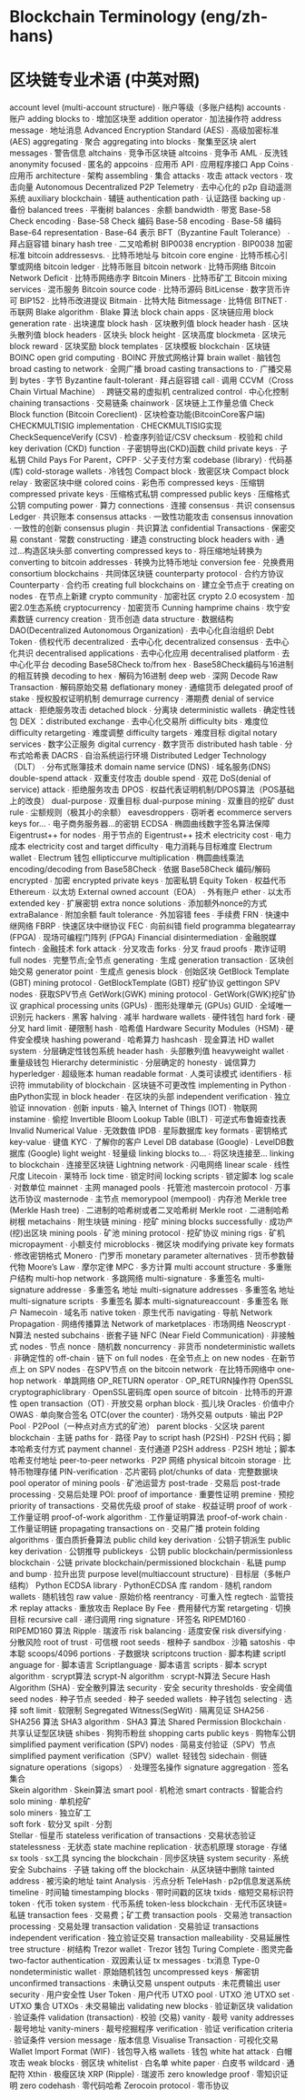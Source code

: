 # Blockchain Terminology (eng/zh-hans)
# 区块链专业术语 (中英对照)		

account level (multi-account structure)		∙   账户等级（多账户结构)
accounts				∙   账户
adding blocks to							∙   增加区块至
addition operator							∙   加法操作符
address message								∙   地址消息
Advanced Encryption Standard (AES)			∙   高级加密标准 (AES)
aggregating								    ∙   聚合
aggregating into blocks						∙   聚集至区块
alert messages								∙   警告信息
altchains									∙   竞争币区块链
altcoins									∙   竞争币
AML										    ∙   反洗钱
anonymity focused							∙   匿名的
appcoins									∙   应用币
API										    ∙   应用程序接口
App Coins									∙   应用币
architecture								∙   架构
assembling								    ∙   集合
attacks									    ∙   攻击
attack vectors								∙   攻击向量
Autonomous Decentralized P2P Telemetry	    ∙   去中心化的 p2p 自动遥测系统
auxiliary blockchain						∙   辅链
authentication path							∙   认证路径
backing up								    ∙   备份
balanced trees								∙   平衡树
balances									∙   余额
bandwidth									∙   带宽
Base-58 Check encoding						∙   Base-58 Check 编码
Base-58 encoding						    ∙   Base-58 编码
Base-64 representation						∙   Base-64 表示
BFT（Byzantine Fault Tolerance）			∙   拜占庭容错
binary hash tree							∙   二叉哈希树
BIP0038 encryption							∙   BIP0038 加密标准
bitcoin addressesvs.						∙   比特币地址与
bitcoin core engine							∙   比特币核心引擎或网络
bitcoin ledger								∙   比特币账目
bitcoin network								∙   比特币网络
Bitcoin Network Deficit						∙   比特币网络赤字
Bitcoin Miners								∙   比特币矿工
Bitcoin mixing services						∙   混币服务
Bitcoin source code							∙   比特币源码
BitLicense									∙   数字货币许可
BIP152									    ∙   比特币改进提议
Bitmain									    ∙   比特大陆
Bitmessage								    ∙   比特信
BITNET									    ∙   币联网
Blake algorithm								∙   Blake 算法
block chain apps							∙   区块链应用
block generation rate						∙   出块速度
block hash							    	∙   区块散列值
block header hash							∙   区块头散列值
block headers								∙   区块头
block height								∙   区块高度
blockmeta									∙   区块元
block reward                                ∙   区块奖励
block templates								∙   区块模板
blockchain  							    ∙   区块链
BOINC open grid computing					∙   BOINC 开放式网格计算
brain wallet								∙   脑钱包
broad casting to network					∙   全网广播
broad casting transactions to				∙   广播交易到
bytes									    ∙   字节
Byzantine fault-tolerant					∙   拜占庭容错
call										∙   调用
CCVM（Cross Chain Virtual Machine）			∙   跨链交易的虚拟机
centralized control							∙   中心化控制
chaining transactions						∙   交易链条
chainwork									∙   区块链上工作量总值
Check Block function (Bitcoin Coreclient)	∙   区块检查功能(BitcoinCore客户端)
CHECKMULTISIG implementation				∙   CHECKMULTISIG实现
CheckSequenceVerify (CSV)					∙   检查序列验证/CSV
checksum									∙   校验和
child key derivation (CKD) function			∙   子密钥导出(CKD)函数
child private keys							∙   子私钥
Child Pays For Parent，CPFP					∙   父子支付方案
codebase (library)							∙   代码基(库)
cold-storage wallets						∙   冷钱包
Compact block								∙   致密区块
Compact block relay							∙   致密区块中继
colored coins								∙   彩色币
compressed keys							    ∙   压缩钥
compressed private keys						∙   压缩格式私钥
compressed public keys						∙   压缩格式公钥
computing power							    ∙   算力
connections								    ∙   连接
consensus								    ∙   共识
consensus Ledger							∙   共识账本
consensus attacks							∙   一致性功能攻击
consensus innovation						∙   一致性的创新
consensus plugin					    	∙   共识算法
confidential Transactions					∙   保密交易
constant									∙   常数
constructing								∙   建造
constructing block headers with				∙   通过...构造区块头部
converting compressed keys to				∙   将压缩地址转换为
converting to bitcoin addresses				∙   转换为比特币地址
conversion fee								∙   兑换费用
consortium blockchains						∙   共同体区块链
counterparty protocol						∙   合约方协议
Counterparty								∙   合约币
creating full blockchains on				∙   建立全节点于
creating on nodes							∙   在节点上新建
crypto community							∙   加密社区
crypto 2.0 ecosystem						∙   加密2.0生态系统
cryptocurrency								∙   加密货币
Cunning hamprime chains						∙   坎宁安素数链
currency creation							∙   货币创造
data structure								∙   数据结构
DAO(Decentralized Autonomous Organization)	∙   去中心化自治组织
Debt Token								    ∙   债权代币
decentralized								∙   去中心化
decentralized consensus						∙   去中心化共识
decentralised applications					∙   去中心化应用
decentralised platform						∙   去中心化平台
decoding Base58Check to/from hex			∙   Base58Check编码与16进制的相互转换
decoding to hex								∙   解码为16进制
deep web									∙   深网
Decode Raw Transaction						∙   解码原始交易
deflationary money							∙   通缩货币
delegated proof of stake					∙   授权股权证明机制
demurrage currency							∙   滞期费
denial of service attack					∙   拒绝服务攻击
detached block								∙   分离块
deterministic wallets						∙   确定性钱包
DEX ：distributed exchange					∙   去中心化交易所
difficulty bits								∙   难度位
difficulty retargeting						∙   难度调整
difficulty targets							∙   难度目标
digital notary services						∙   数字公正服务
digital currency							∙   数字货币
distributed hash table						∙   分布式哈希表
DACRS									    ∙   自治系统运行环境
Distributed Ledger Technology（DLT）		∙   分布式账簿技术
domain name service (DNS)					∙   域名服务(DNS)
double-spend attack							∙   双重支付攻击
double spend								∙   双花
DoS(denial of service) attack				∙   拒绝服务攻击
DPOS									    ∙   权益代表证明机制/DPOS算法（POS基础上的改良）
dual-purpose								∙   双重目标
dual-purpose mining							∙   双重目的挖矿
dust rule									∙   尘额规则（极其小的余额）
eavesdroppers								∙   窃听者
ecommerce servers keys for…					∙   电子商务服务器...的密钥
ECDSA									    ∙   椭圆曲线数字签名算法保障
Eigentrust++ for nodes						∙   用于节点的 Eigentrust++ 技术
electricity cost							∙   电力成本
electricity cost and target difficulty		∙   电力消耗与目标难度
Electrum wallet								∙   Electrum 钱包
ellipticcurve multiplication				∙   椭圆曲线乘法
encoding/decoding from Base58Check			∙   依据 Base58Check 编码/解码
encrypted									∙   加密
encrypted private keys						∙   加密私钥
Equity Token								∙   权益代币
Ethereum									∙   以太坊
External owned account（EOA）				∙   外有账户
ether										∙   以太币
extended key								∙   扩展密钥
extra nonce solutions						∙   添加额外nonce的方式
extraBalance								∙   附加余额
fault tolerance								∙   外加容错
fees										∙   手续费
FRN										    ∙   快速中继网络
FBRP									    ∙   快速区块中继协议
FEC										    ∙   向前纠错
field programma blegatearray (FPGA)			∙   现场可编程门阵列 (FPGA)
Financial disintermediation					∙   金融脱媒
fintech									    ∙   金融技术
fork attack									∙   分叉攻击
forks										∙   分叉
fraud proofs								∙   欺诈证明
full nodes									∙   完整节点;全节点
generating								    ∙   生成
generation transaction						∙   区块创始交易
generator point								∙   生成点
genesis block								∙   创始区块
GetBlock Template (GBT) mining protocol		∙   GetBlockTemplate (GBT) 挖矿协议
gettingon SPV nodes							∙   获取SPV节点
GetWork(GWK) mining protocol				∙   GetWork(GWK)挖矿协议
graphical processing units (GPUs)			∙   图形处理单元 (GPUs)
GUID									    ∙   全域唯一识别元
hackers									    ∙   黑客
halving									    ∙   减半
hardware wallets							∙   硬件钱包
hard fork									∙   硬分叉
hard limit									∙   硬限制
hash										∙   哈希值
Hardware Security Modules（HSM)				∙   硬件安全模块
hashing powerand							∙   哈希算力
hashcash									∙   现金算法
HD wallet system							∙   分层确定性钱包系统
header hash								    ∙   头部散列值
heavyweight wallet							∙   重量级钱包
Hierarchy deterministic						∙   分层确定的
honesty									    ∙   诚信算力
hyperledger								    ∙   超级账本
human readable format						∙   人类可读模式
identifiers									∙   标识符
immutability of blockchain					∙   区块链不可更改性
implementing in Python						∙   由Python实现
in block header								∙   在区块的头部
independent verification					∙   独立验证
innovation									∙   创新
inputs									    ∙   输入
Internet of Things (IOT)							∙   物联网
instamine									∙   偷挖
Invertible Bloom Lookup Table (IBLT)		∙   可逆式布鲁姆查找表
Invalid Numerical Value						∙   无效数值
IPDB										∙   星际数据库
key formats								    ∙   密钥格式
key-value									∙   键值
KYC										    ∙   了解你的客户
Level DB database (Google)					∙   LevelDB数据库 (Google)
light weight								∙   轻量级
linking blocks to…							∙   将区块连接至…
linking to blockchain						∙   连接至区块链
Lightning network							∙   闪电网络
linear scale								∙   线性尺度
Litecoin									∙   莱特币
lock time									∙   锁定时间
locking scripts								∙   锁定脚本
log scale									∙   对数单位
mainnet									    ∙   主网
managed pools								∙   托管池
mastercoin protocol							∙   万事达币协议
masternode								    ∙   主节点
memorypool (mempool)				        ∙   内存池
Merkle tree (Merkle Hash tree)				∙   二进制的哈希树或者二叉哈希树
Merkle root								    ∙   二进制哈希树根
metachains								    ∙   附生块链
mining									    ∙   挖矿
mining blocks successfully					∙   成功产(挖)出区块
mining pools								∙   矿池
mining protocol					            ∙   挖矿协议
mining rigs								    ∙   矿机
micropayment								∙   小额支付
microblocks								    ∙   微区块
modifying private key formats				∙   修改密钥格式
Monero									    ∙   门罗币
monetary parameter alternatives				∙   货币参数替代物
Moore’s Law							    	∙   摩尔定律
MPC										    ∙   多方计算
multi account structure						∙   多重账户结构
multi-hop network							∙   多跳网络
multi-signature								∙   多重签名
multi-signature addresse					∙   多重签名	地址
multi-signature addresses					∙   多重签名	地址
multi-signature scripts						∙   多重签名	脚本
multi-signatureaccount						∙   多重签名	账户
Namecoin									∙   域名币
native token								∙   原生代币
navigating									∙   导航
Network Propagation							∙   网络传播算法
Network of marketplaces						∙   市场网络
Neoscrypt									∙   N算法
nested subchains							∙   嵌套子链
NFC (Near Field Communication)				∙   非接触式
nodes									    ∙   节点
nonce									    ∙   随机数
noncurrency							    	∙   非货币
nondeterministic wallets					∙   非确定性的
off-chain									∙   链下
on full nodes								∙   在全节点上
on new nodes								∙   在新节点上
on SPV nodes								∙   在SPV节点
on the bitcoin network						∙   在比特币网络中
one-hop network						    	∙   单跳网络
OP_RETURN operator						    ∙   OP_RETURN操作符
OpenSSL cryptographiclibrary				∙   OpenSSL密码库
open source of bitcoin						∙   比特币的开源性
open transaction（OT)						∙   开放交易
orphan block								∙   孤儿块
Oracles									    ∙   价值中介
OWAS									    ∙   单向聚合签名
OTC(over the counter)						∙   场外交易
outputs									    ∙   输出
P2P Pool									∙   P2Pool（一种点对点方式的矿池）
parent blocks								∙   父区块
parent blockchain							∙   主链
paths for									∙   路径
Pay to script hash (P2SH)					∙   P2SH 代码；脚本哈希支付方式
payment channel						    	∙   支付通道
P2SH address								∙   P2SH 地址；脚本哈希支付地址
peer-to-peer networks						∙   P2P 网络
physical bitcoin storage					∙   比特币物理存储
PIN-verification							∙   芯片密码
plot/chunks of data							∙   完整数据块
pool operator of mining pools				∙   矿池运营方
post-trade									∙   交易后
post-trade processing						∙   交易后处理
POI: proof of importance					∙   重要性证明
premine									    ∙   预挖
priority of transactions					∙   交易优先级
proof of stake								∙   权益证明
proof of work								∙   工作量证明
proof-of-work algorithm						∙   工作量证明算法
proof-of-work chain							∙   工作量证明链
propagating transactions on					∙   交易广播
protein folding algorithms					∙   蛋白质折叠算法
public child key derivation					∙   公钥子钥派生
public key derivation						∙   公钥推导
publickeys									∙   公钥
public blockchain/permissionless blockchain	∙   公链
private blockchain/permissioned blockchain	∙   私链
pump and bump							    ∙   拉升出货
purpose level(multiaccount structure)		∙   目标层（多帐户结构）
Python ECDSA library						∙   PythonECDSA 库
random									    ∙   随机
random wallets								∙   随机钱包
raw value									∙   原始价格
reentrancy								    ∙   可重入性
regtech									    ∙   监管技术
replay attacks								∙   重放攻击
Replace By Fee							    ∙   费用替代方案
retargeting								    ∙   切换目标
recursive call								∙   递归调用
ring signature								∙   环签名
RIPEMD160								    ∙   RIPEMD160 算法
Ripple									    ∙   瑞波币
risk balancing								∙   适度安保
risk diversifying							∙   分散风险
root of trust								∙   可信根
root seeds									∙   根种子
sandbox									    ∙   沙箱
satoshis									∙   中本聪
scoops/4096 portions						∙   子数据块
scriptcons truction							∙   脚本构建
scriptl anguage for							∙   脚本语言
Scriptlanguage								∙   脚本语言
scripts									    ∙   脚本
scrypt algorithm							∙   scrypt算法
scrypt-N algorithm							∙   scrypt-N算法
Secure Hash Algorithm (SHA)					∙   安全散列算法
security									∙   安全
security thresholds							∙   安全阈值
seed nodes								    ∙   种子节点
seeded									    ∙   种子
seeded wallets								∙   种子钱包
selecting									∙   选择
soft limit									∙   软限制
Segregated Witness(SegWit)					∙   隔离见证
SHA256									    ∙   SHA256 算法
SHA3 algorithm								∙   SHA3 算法
Shared Permission Blockchain				∙   共享认证型区块链
shibes									    ∙   狗狗币粉丝
shopping carts public keys					∙   购物车公钥
simplified payment verification (SPV) nodes	∙   简易支付验证（SPV）节点
simplified payment verification（SPV）wallet∙   轻钱包
sidechain									∙   侧链	
signature operations（sigops）				∙   处理签名操作
signature aggregation						∙   签名集合	
Skein algorithm								∙   Skein算法	
smart pool									∙   机枪池	
smart contracts								∙   智能合约	
solo mining								    ∙   单机挖矿	
solo miners								    ∙   独立矿工	
soft fork									∙   软分叉	
spilt										∙   分割	
Stellar									    ∙   恒星币
stateless verification of transactions		∙   交易状态验证
statelessness								∙   无状态	
state machine replication					∙   状态机原理
storage									    ∙   存储
sx tools									∙   sx工具
syncing the blockchain						∙   同步区块链
system security								∙   系统安全
Subchains									∙   子链
taking off the blockchain					∙   从区块链中删除
tainted address								∙   被污染的地址
taint Analysis								∙   污点分析
TeleHash									∙   p2p信息发送系统
timeline									∙   时间轴
timestamping blocks							∙   带时间戳的区块
txids										∙   缩短交易标识符
token									    ∙   代币
token system								∙   代币系统
token-less blockchain						∙   无代币区块链=私链
transaction fees							∙   交易费；矿工费
transaction pools							∙   交易池
transaction processing						∙   交易处理
transaction validation						∙   交易验证
transactions independent verification		∙   独立验证交易
transaction malleability					∙   交易延展性
tree structure						    	∙   树结构
Trezor wallet						    	∙   Trezor 钱包
Turing Complete						        ∙   图灵完备
two-factor authentication					∙   双因素认证
tx messages							        ∙   tx消息
Type-0 nondeterministic wallet				∙   原始随机钱包
uncompressed keys					    	∙  	解密钥
unconfirmed transactions					∙   未确认交易
unspent outputs					        	∙   未花费输出
user security						    	∙   用户安全性
User Token							        ∙   用户代币
UTXO pool							        ∙   UTXO 池
UTXO set							    	∙   UTXO 集合
UTXOs									    ∙   未交易输出
validating new blocks					    ∙   验证新区块
validation								    ∙   验证条件
validation (transaction)			        ∙   校验 (交易)
vanity									    ∙   靓号
vanity addresses						    ∙   靓号地址
vanity-miners							    ∙   靓号挖掘程序
verification						    	∙   验证
verification criteria						∙   验证条件
version message							    ∙   版本信息
Visualise Transaction						∙   可视化交易
Wallet Import Format (WIF)					∙   钱包导入格
wallets									    ∙   钱包
white hat attack							∙   白帽攻击
weak blocks								    ∙   弱区块
whitelist								    ∙   白名单
white paper								    ∙   白皮书
wildcard									∙   通配符
Xthin										∙   极瘦区块
XRP (Ripple)								∙   瑞波币
zero knowledge proof						∙   零知识证明
zero codehash								∙   零代码哈希
Zerocoin protocol							∙   零币协议

